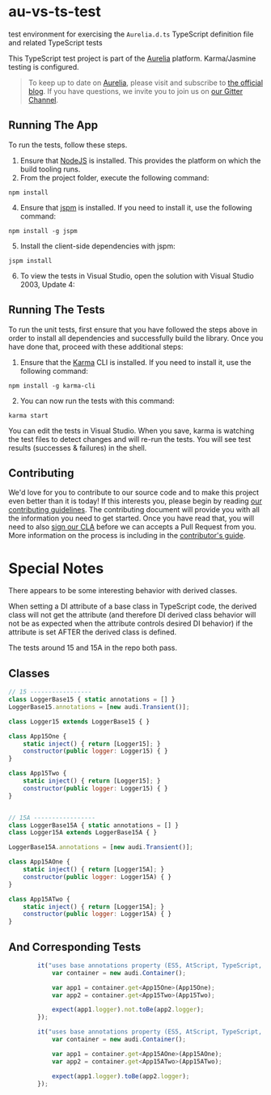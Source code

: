 au-vs-ts-test
=============

test environment for exercising the `Aurelia.d.ts` TypeScript definition file and related TypeScript tests

This TypeScript test project is part of the [Aurelia](http://www.aurelia.io/) platform. Karma/Jasmine testing is configured.

> To keep up to date on [Aurelia](http://www.aurelia.io/), please visit and subscribe to [the official blog](http://blog.durandal.io/). If you have questions, we invite you to join us on [our Gitter Channel](https://gitter.im/Aurelia/Discuss).

## Running The App

To run the tests, follow these steps.

1. Ensure that [NodeJS](http://nodejs.org/) is installed. This provides the platform on which the build tooling runs.
2. From the project folder, execute the following command:

  ```shell
  npm install
  ```
4. Ensure that [jspm](http://jspm.io/) is installed. If you need to install it, use the following command:

  ```shell
  npm install -g jspm
  ```
5. Install the client-side dependencies with jspm:

  ```shell
  jspm install
  ```
6. To view the tests in Visual Studio, open the solution with Visual Studio 2003, Update 4:

## Running The Tests

To run the unit tests, first ensure that you have followed the steps above in order to install all dependencies and successfully build the library. Once you have done that, proceed with these additional steps:

1. Ensure that the [Karma](http://karma-runner.github.io/) CLI is installed. If you need to install it, use the following command:

  ```shell
  npm install -g karma-cli
  ```
2. You can now run the tests with this command:

  ```shell
  karma start
  ```

  You can edit the tests in Visual Studio.  When you save, karma is watching the test files to detect changes and will re-run the tests.  You will see test results (successes & failures) in the shell.
  
## Contributing

We'd love for you to contribute to our source code and to make this project even better than it is today! If this interests you, please begin by reading [our contributing guidelines](https://github.com/DurandalProject/about/blob/master/CONTRIBUTING.md). The contributing document will provide you with all the information you need to get started. Once you have read that, you will need to also [sign our CLA](http://goo.gl/forms/dI8QDDSyKR) before we can accepts a Pull Request from you. More information on the process is including in the [contributor's guide](https://github.com/DurandalProject/about/blob/master/CONTRIBUTING.md).

# Special Notes

There appears to be some interesting behavior with derived classes. 

When setting a DI attribute of a base class in TypeScript code, the derived class will not get the attribute (and therefore DI derived class behavior will not be as expected when the attribute controls desired DI behavior) if the attribute is set AFTER the derived class is defined. 

The tests around 15 and 15A in the repo both pass.

## Classes
```javascript
// 15 -----------------
class LoggerBase15 { static annotations = [] }
LoggerBase15.annotations = [new audi.Transient()];

class Logger15 extends LoggerBase15 { }

class App15One {
    static inject() { return [Logger15]; }
    constructor(public logger: Logger15) { }
}

class App15Two {
    static inject() { return [Logger15]; }
    constructor(public logger: Logger15) { }
}


// 15A -----------------
class LoggerBase15A { static annotations = [] }
class Logger15A extends LoggerBase15A { }

LoggerBase15A.annotations = [new audi.Transient()];

class App15AOne {
    static inject() { return [Logger15A]; }
    constructor(public logger: Logger15A) { }
}

class App15ATwo {
    static inject() { return [Logger15A]; }
    constructor(public logger: Logger15A) { }
}
```

## And Corresponding Tests
```javascript
        it("uses base annotations property (ES5, AtScript, TypeScript, CoffeeScript) when derived does not specify", function () {
            var container = new audi.Container();

            var app1 = container.get<App15One>(App15One);
            var app2 = container.get<App15Two>(App15Two);

            expect(app1.logger).not.toBe(app2.logger);
        });

        it("uses base annotations property (ES5, AtScript, TypeScript, CoffeeScript) when derived does not specify", function () {
            var container = new audi.Container();

            var app1 = container.get<App15AOne>(App15AOne);
            var app2 = container.get<App15ATwo>(App15ATwo);

            expect(app1.logger).toBe(app2.logger);
        });
```
